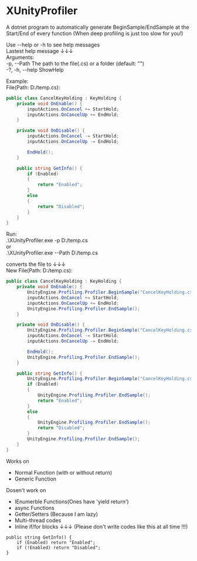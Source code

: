 # XUnityProfiler
A dotnet program to automatically generate BeginSample/EndSample at the Start/End of every function (When deep profiling is just too slow for you!)  

Use --help or -h to see help messages  
Lastest help message ↓↓↓  
Arguments:  
        -p, --Path The path to the file(.cs) or a folder (default: "")  
        -?, -h, --help  ShowHelp  

Example:  
File(Path: D:/temp.cs):  
```C#
public class CancelKeyHolding : KeyHolding {
    private void OnEnable() {
        inputActions.OnCancel += StartHold;
        inputActions.OnCancelUp += EndHold;
    }

    private void OnDisable() {
        inputActions.OnCancel -= StartHold;
        inputActions.OnCancelUp -= EndHold;

        EndHold();
    }

    public string GetInfo() {
        if (Enabled)
        {
            return "Enabled";
        }
        else
        {
            return "Disabled";
        }
    }
}
```

Run:  
.\XUnityProfiler.exe -p D:/temp.cs  
or  
.\XUnityProfiler.exe --Path D:/temp.cs  

converts the file to ↓↓↓  
New File(Path: D:/temp.cs):  
```C#
public class CancelKeyHolding : KeyHolding {
    private void OnEnable() {
        UnityEngine.Profiling.Profiler.BeginSample("CancelKeyHolding.cs OnEnable");
        inputActions.OnCancel += StartHold;
        inputActions.OnCancelUp += EndHold;
        UnityEngine.Profiling.Profiler.EndSample();
    }

    private void OnDisable() {
        UnityEngine.Profiling.Profiler.BeginSample("CancelKeyHolding.cs OnDisable");
        inputActions.OnCancel -= StartHold;
        inputActions.OnCancelUp -= EndHold;

        EndHold();
        UnityEngine.Profiling.Profiler.EndSample();
    }

    public string GetInfo() {
        UnityEngine.Profiling.Profiler.BeginSample("CancelKeyHolding.cs GetInfo");
        if (Enabled)
        {
            UnityEngine.Profiling.Profiler.EndSample();
            return "Enabled";
        }
        else
        {
            UnityEngine.Profiling.Profiler.EndSample();
            return "Disabled";
        }
        UnityEngine.Profiling.Profiler.EndSample();
    }
}
```

Works on  
- Normal Function (with or without return)
- Generic Function

Dosen't work on  
- IEnumerble Functions(Ones have 'yield return')
- async Functions
- Getter/Setters (Because I am lazy)
- Multi-thread codes
- Inline if/for blocks ↓↓↓ (Please don't write codes like this at all time !!!)
```
public string GetInfo() {
    if (Enabled) return "Enabled";
    if (!Enabled) return "Disabled";
}
```